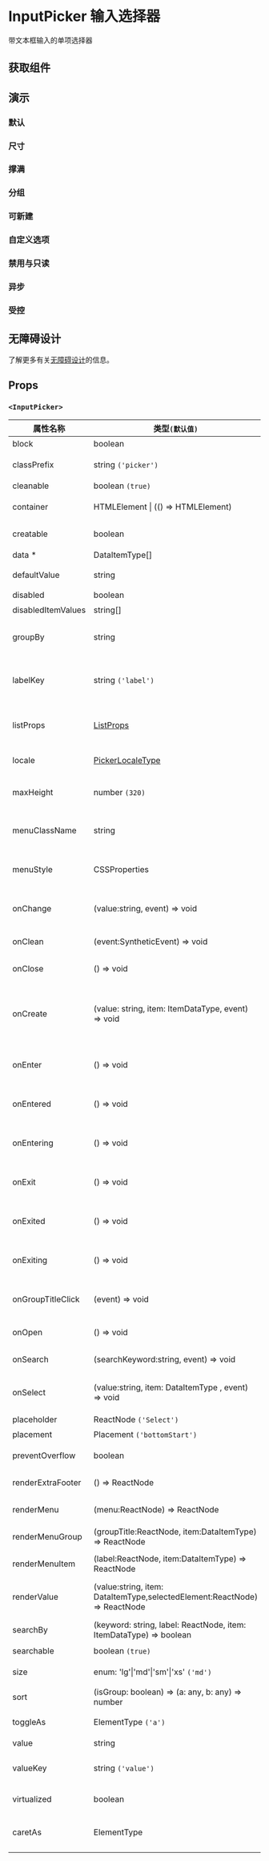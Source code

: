 # InputPicker 输入选择器

带文本框输入的单项选择器

## 获取组件

<!--{include:(components/input-picker/fragments/import.md)}-->

## 演示

### 默认

<!--{include:`basic.md`}-->

### 尺寸

<!--{include:`size.md`}-->

### 撑满

<!--{include:`block.md`}-->

### 分组

<!--{include:`group.md`}-->

### 可新建

<!--{include:`creatable.md`}-->

### 自定义选项

<!--{include:`custom.md`}-->

### 禁用与只读

<!--{include:`disabled.md`}-->

### 异步

<!--{include:`async.md`}-->

### 受控

<!--{include:`controlled.md`}-->

## 无障碍设计

了解更多有关[无障碍设计](/zh/guide/accessibility)的信息。

## Props

<!--{include:(_common/types/data-item-type.md)}-->
<!--{include:(_common/types/placement.md)}-->

### `<InputPicker>`

| 属性名称           | 类型`(默认值)`                                                            | 描述                                       |
| ------------------ | ------------------------------------------------------------------------- | ------------------------------------------ |
| block              | boolean                                                                   | 堵塞整行                                   |
| classPrefix        | string `('picker')`                                                       | 组件 CSS 类的前缀                          |
| cleanable          | boolean `(true)`                                                          | 可以清除                                   |
| container          | HTMLElement &#124; (() => HTMLElement)                                    | 设置渲染的容器                             |
| creatable          | boolean                                                                   | 设置可以新建选项                           |
| data \*            | DataItemType[]                                                            | 组件数据                                   |
| defaultValue       | string                                                                    | 设置默认值 `非受控`                        |
| disabled           | boolean                                                                   | 禁用组件                                   |
| disabledItemValues | string[]                                                                  | 禁用选项                                   |
| groupBy            | string                                                                    | 设置分组条件在 `data` 中的 `key`           |
| labelKey           | string `('label')`                                                        | 设置选项显示内容在 `data` 中的 `key`       |
| listProps          | [ListProps][listprops]                                                    | `react-virtualized` 中 List 的相关属性     |
| locale             | [PickerLocaleType](/zh/guide/i18n/#pickers)                               | 本地化的文本                               |
| maxHeight          | number `(320)`                                                            | 设置 Dropdown 的最大高度                   |
| menuClassName      | string                                                                    | 应用于菜单 DOM 节点的 css class            |
| menuStyle          | CSSProperties                                                             | 应用于菜单 DOM 节点的 style                |
| onChange           | (value:string, event) => void                                             | `value` 发生改变时的回调函数               |
| onClean            | (event:SyntheticEvent) => void                                            | 值清理时触发回调                           |
| onClose            | () => void                                                                | 关闭回调函数                               |
| onCreate           | (value: string, item: ItemDataType, event) => void                        | 在设置 `creatable`，创建新选项后的回调函数 |
| onEnter            | () => void                                                                | 显示前动画过渡的回调函数                   |
| onEntered          | () => void                                                                | 显示后动画过渡的回调函数                   |
| onEntering         | () => void                                                                | 显示中动画过渡的回调函数                   |
| onExit             | () => void                                                                | 退出前动画过渡的回调函数                   |
| onExited           | () => void                                                                | 退出后动画过渡的回调函数                   |
| onExiting          | () => void                                                                | 退出中动画过渡的回调函数                   |
| onGroupTitleClick  | (event) => void                                                           | 点击分组标题的回调函数                     |
| onOpen             | () => void                                                                | 打开回调函数                               |
| onSearch           | (searchKeyword:string, event) => void                                     | 搜索的回调函数                             |
| onSelect           | (value:string, item: DataItemType , event) => void                        | 选项被点击选择后的回调函数                 |
| placeholder        | ReactNode `('Select')`                                                    | 占位符                                     |
| placement          | Placement `('bottomStart')`                                               | 位置                                       |
| preventOverflow    | boolean                                                                   | 防止浮动元素溢出                           |
| renderExtraFooter  | () => ReactNode                                                           | 自定义页脚内容                             |
| renderMenu         | (menu:ReactNode) => ReactNode                                             | 自定义渲染菜单列表                         |
| renderMenuGroup    | (groupTitle:ReactNode, item:DataItemType) => ReactNode                    | 自定义渲染选项组                           |
| renderMenuItem     | (label:ReactNode, item:DataItemType) => ReactNode                         | 自定义渲染选项                             |
| renderValue        | (value:string, item: DataItemType,selectedElement:ReactNode) => ReactNode | 自定义渲染被选中的选项                     |
| searchBy           | (keyword: string, label: ReactNode, item: ItemDataType) => boolean        | 自定义搜索规则                             |
| searchable         | boolean `(true)`                                                          | 可以搜索                                   |
| size               | enum: 'lg'&#124;'md'&#124;'sm'&#124;'xs' `('md')`                         | 设置组件尺寸                               |
| sort               | (isGroup: boolean) => (a: any, b: any) => number                          | 对选项排序                                 |
| toggleAs           | ElementType `('a')`                                                       | 为组件自定义元素类型                       |
| value              | string                                                                    | 设置值 `受控`,                             |
| valueKey           | string `('value')`                                                        | 设置选项值在 `data` 中的 `key`             |
| virtualized        | boolean                                                                   | 是否开启虚拟列表                           |
| caretAs            | ElementType                                                               | 自定义右侧箭头图标的组件                   |

[listprops]: https://github.com/bvaughn/react-virtualized/blob/master/docs/List.md#prop-types
